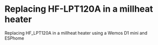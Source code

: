 # Replacing HF-LPT120A in a millheat heater
Replacing HF_LPT120A in a millheat heater using a Wemos D1 mini and ESPhome
